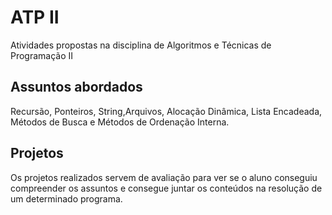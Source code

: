 # ATP II
Atividades propostas na disciplina de Algoritmos e Técnicas de Programação II
## Assuntos abordados
Recursão, Ponteiros, String,Arquivos, Alocação Dinâmica, Lista Encadeada, Métodos de Busca e Métodos de Ordenação Interna.
## Projetos
Os projetos realizados servem de avaliação para ver se o aluno conseguiu compreender os assuntos e consegue juntar os conteúdos na resolução de um determinado programa.
